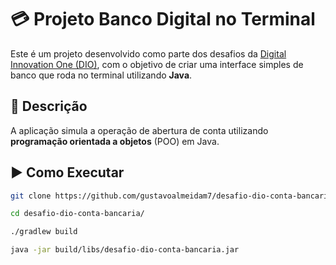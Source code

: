 # 💳 Projeto Banco Digital no Terminal

Este é um projeto desenvolvido como parte dos desafios da [Digital Innovation One (DIO)](web.dio.me), com o objetivo de criar uma interface simples de banco que roda no terminal utilizando **Java**.

## 🧩 Descrição

A aplicação simula a operação de abertura de conta utilizando **programação orientada a objetos** (POO) em Java.

## ▶️ Como Executar
   ```bash
   git clone https://github.com/gustavoalmeidam7/desafio-dio-conta-bancaria
   
   cd desafio-dio-conta-bancaria/
   
   ./gradlew build 
   
   java -jar build/libs/desafio-dio-conta-bancaria.jar
   ```
